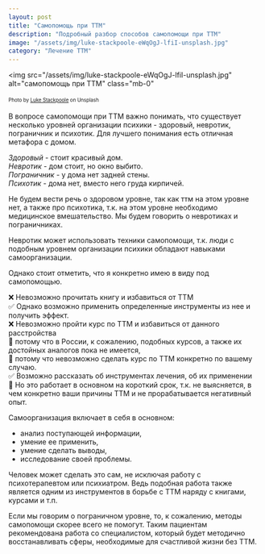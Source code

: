 ```yaml
---
layout: post
title: "Самопомощь при ТТМ"
description: "Подробный разбор способов самопомощи при ТТМ"
image: "/assets/img/luke-stackpoole-eWqOgJ-lfiI-unsplash.jpg"
category: "Лечение ТТМ"
---
```

<img 
    src="/assets/img/luke-stackpoole-eWqOgJ-lfiI-unsplash.jpg" 
    alt="самопомощь при ТТМ"
    class="mb-0"
>
<sup><sub>
Photo by <a href="https://unsplash.com/@withluke">Luke Stackpoole</a> on Unsplash
</sub></sup>


В вопросе самопомощи при ТТМ важно понимать, что существует несколько уровней организации психики - здоровый, невротик, пограничник и психотик. Для лучшего понимания есть отличная метафора с домом. 

_Здоровый_ - стоит красивый дом.  
_Невротик_ - дом стоит, но окно выбито.  
_Пограничник_ - у дома нет задней стены.  
_Психотик_ - дома нет, вместо него груда кирпичей. 

Не будем вести речь о здоровом уровне, так как ттм на этом уровне нет, а также про психотика, т.к. на этом уровне необходимо медицинское вмешательство. Мы будем говорить о невротиках и пограничниках. 

Невротик может использовать техники самопомощи, т.к. люди с подобным уровнем организации психики обладают навыками самоорганизации.

Однако стоит отметить, что я конкретно имею в виду под самопомощью.

❌ Невозможно прочитать книгу и избавиться от ТТМ  
✅ Однако возможно применить определенные инструменты из нее и получить эффект.  
❌ Невозможно пройти курс по ТТМ и избавиться от данного расстройства  
🚫 потому что в России, к сожалению, подобных курсов, а также их достойных аналогов пока не имеется,  
🚫 потому что невозможно сделать курс по ТТМ конкретно по вашему случаю.  
✅ Возможно рассказать об инструментах лечения, об их применении  
🚫 Но это работает в основном на короткий срок, т.к. не выясняется, в чем конкретно ваши причины ТТМ и не прорабатывается негативный опыт.

Самоорганизация включает в себя в основном:
- анализ поступающей информации,
- умение ее применить,
- умение сделать выводы,
- исследование своей проблемы.

Человек может сделать это сам, не исключая работу с психотерапевтом или психиатром. 
Ведь подобная работа также является одним из инструментов в борьбе с ТТМ наряду с книгами, курсами и т.п.

Если мы говорим о пограничном уровне, то, к сожалению, методы самопомощи скорее всего не помогут. 
Таким пациентам рекомендована работа со специалистом, который будет методично восстанавливать сферы, 
необходимые для счастливой жизни без ТТМ.